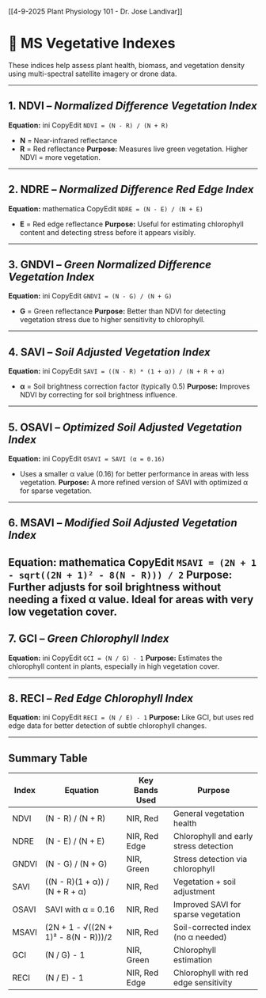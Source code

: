 [[4-9-2025 Plant Physiology 101 - Dr. Jose Landivar]]
# 🌿 MS Vegetative Indexes
These indices help assess plant health, biomass, and vegetation density using multi-spectral satellite imagery or drone data.

---
## 1. **NDVI** – _Normalized Difference Vegetation Index_
**Equation:**
ini
CopyEdit
`NDVI = (N - R) / (N + R)`
- **N** = Near-infrared reflectance
- **R** = Red reflectance
**Purpose:** Measures live green vegetation. Higher NDVI = more vegetation.
---
## 2. **NDRE** – _Normalized Difference Red Edge Index_
**Equation:**
mathematica
CopyEdit
`NDRE = (N - E) / (N + E)`
- **E** = Red edge reflectance
**Purpose:** Useful for estimating chlorophyll content and detecting stress before it appears visibly.
---
## 3. **GNDVI** – _Green Normalized Difference Vegetation Index_
**Equation:**
ini
CopyEdit
`GNDVI = (N - G) / (N + G)`
- **G** = Green reflectance
**Purpose:** Better than NDVI for detecting vegetation stress due to higher sensitivity to chlorophyll.
---
## 4. **SAVI** – _Soil Adjusted Vegetation Index_
**Equation:**
ini
CopyEdit
`SAVI = ((N - R) * (1 + α)) / (N + R + α)`
- **α** = Soil brightness correction factor (typically 0.5)
**Purpose:** Improves NDVI by correcting for soil brightness influence.
---
## 5. **OSAVI** – _Optimized Soil Adjusted Vegetation Index_
**Equation:**
ini
CopyEdit
`OSAVI = SAVI (α = 0.16)`
- Uses a smaller α value (0.16) for better performance in areas with less vegetation.
**Purpose:** A more refined version of SAVI with optimized α for sparse vegetation.
---
## 6. **MSAVI** – _Modified Soil Adjusted Vegetation Index_
**Equation:**
mathematica
CopyEdit
`MSAVI = (2N + 1 - sqrt((2N + 1)² - 8(N - R))) / 2`
**Purpose:** Further adjusts for soil brightness without needing a fixed α value. Ideal for areas with very low vegetation cover.
---
## 7. **GCI** – _Green Chlorophyll Index_
**Equation:**
ini
CopyEdit
`GCI = (N / G) - 1`
**Purpose:** Estimates the chlorophyll content in plants, especially in high vegetation cover.

---
## 8. **RECI** – _Red Edge Chlorophyll Index_
**Equation:**
ini
CopyEdit
`RECI = (N / E) - 1`
**Purpose:** Like GCI, but uses red edge data for better detection of subtle chlorophyll changes.

---
## Summary Table
| Index | Equation                             | Key Bands Used | Purpose                                |
| ----- | ------------------------------------ | -------------- | -------------------------------------- |
| NDVI  | (N - R) / (N + R)                    | NIR, Red       | General vegetation health              |
| NDRE  | (N - E) / (N + E)                    | NIR, Red Edge  | Chlorophyll and early stress detection |
| GNDVI | (N - G) / (N + G)                    | NIR, Green     | Stress detection via chlorophyll       |
| SAVI  | ((N - R)(1 + α)) / (N + R + α)       | NIR, Red       | Vegetation + soil adjustment           |
| OSAVI | SAVI with α = 0.16                   | NIR, Red       | Improved SAVI for sparse vegetation    |
| MSAVI | (2N + 1 - √((2N + 1)² - 8(N - R)))/2 | NIR, Red       | Soil-corrected index (no α needed)     |
| GCI   | (N / G) - 1                          | NIR, Green     | Chlorophyll estimation                 |
| RECI  | (N / E) - 1                          | NIR, Red Edge  | Chlorophyll with red edge sensitivity  |

